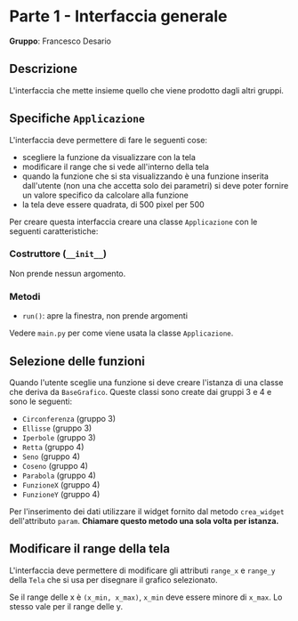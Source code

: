 # Parte 1 - Interfaccia generale

**Gruppo**: Francesco Desario

## Descrizione

L'interfaccia che mette insieme quello che viene prodotto dagli altri gruppi.

## Specifiche `Applicazione`

L'interfaccia deve permettere di fare le seguenti cose:

- scegliere la funzione da visualizzare con la tela
- modificare il range che si vede all'interno della tela
- quando la funzione che si sta visualizzando è una funzione inserita
  dall'utente (non una che accetta solo dei parametri) si deve poter fornire
  un valore specifico da calcolare alla funzione
- la tela deve essere quadrata, di 500 pixel per 500

Per creare questa interfaccia creare una classe `Applicazione` con le seguenti
caratteristiche:

### Costruttore (`__init__`)

Non prende nessun argomento.

### Metodi

- `run()`: apre la finestra, non prende argomenti

Vedere `main.py` per come viene usata la classe `Applicazione`.

## Selezione delle funzioni

Quando l'utente sceglie una funzione si deve creare l'istanza di una classe che
deriva da `BaseGrafico`. Queste classi sono create dai gruppi 3 e 4 e sono le
seguenti:

- `Circonferenza` (gruppo 3)
- `Ellisse` (gruppo 3)
- `Iperbole` (gruppo 3)
- `Retta` (gruppo 4)
- `Seno` (gruppo 4)
- `Coseno` (gruppo 4)
- `Parabola` (gruppo 4)
- `FunzioneX` (gruppo 4)
- `FunzioneY` (gruppo 4)

Per l'inserimento dei dati utilizzare il widget fornito dal metodo `crea_widget`
dell'attributo `param`. **Chiamare questo metodo una sola volta per istanza.**

## Modificare il range della tela

L'interfaccia deve permettere di modificare gli attributi `range_x` e `range_y`
della `Tela` che si usa per disegnare il grafico selezionato.

Se il range delle x è `(x_min, x_max)`, `x_min` deve essere minore di `x_max`.
Lo stesso vale per il range delle y.
